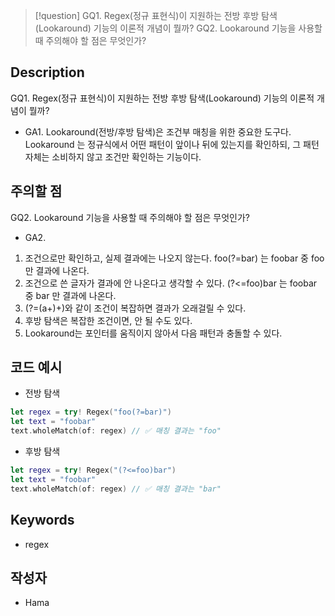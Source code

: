 >[!question]
>GQ1. Regex(정규 표현식)이 지원하는 전방 후방 탐색(Lookaround) 기능의 이론적 개념이 뭘까?
>GQ2. Lookaround 기능을 사용할 때 주의해야 할 점은 무엇인가?

## Description
GQ1. Regex(정규 표현식)이 지원하는 전방 후방 탐색(Lookaround) 기능의 이론적 개념이 뭘까?
* GA1. Lookaround(전방/후방 탐색)은 조건부 매칭을 위한 중요한 도구다. Lookaround 는 정규식에서 어떤 패턴이 앞이나 뒤에 있는지를 확인하되, 그 패턴 자체는 소비하지 않고 조건만 확인하는 기능이다.

## 주의할 점
GQ2. Lookaround 기능을 사용할 때 주의해야 할 점은 무엇인가?
* GA2.
1. 조건으로만 확인하고, 실제 결과에는 나오지 않는다.
   foo(?=bar) 는 foobar 중 foo 만 결과에 나온다.
2. 조건으로 쓴 글자가 결과에 안 나온다고 생각할 수 있다.
   (?<=foo)bar 는 foobar 중 bar 만 결과에 나온다.
3. (?=(a+)+)와 같이 조건이 복잡하면 결과가 오래걸릴 수 있다.
4. 후방 탐색은 복잡한 조건이면, 안 될 수도 있다.
5. Lookaround는 포인터를 움직이지 않아서 다음 패턴과 충돌할 수 있다.

## 코드 예시
* 전방 탐색
```swift
let regex = try! Regex("foo(?=bar)")
let text = "foobar"
text.wholeMatch(of: regex) // ✅ 매칭 결과는 "foo"
```
* 후방 탐색
```swift
let regex = try! Regex("(?<=foo)bar")
let text = "foobar"
text.wholeMatch(of: regex) // ✅ 매칭 결과는 "bar"
```
## Keywords
+ regex

## 작성자
- Hama